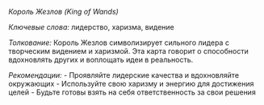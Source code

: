 *Король Жезлов \(King of Wands\)*

*Ключевые слова:* лидерство, харизма, видение

*Толкование:* 
Король Жезлов символизирует сильного лидера с творческим видением и харизмой\. Эта карта говорит о способности вдохновлять других и воплощать идеи в реальность\.

*Рекомендации:*
\- Проявляйте лидерские качества и вдохновляйте окружающих
\- Используйте свою харизму и энергию для достижения целей
\- Будьте готовы взять на себя ответственность за свои решения
